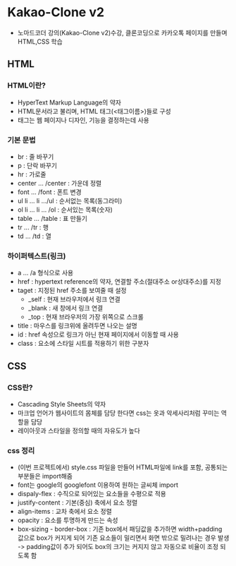 # Kakao-Clone v2
- 노마드코더 강의(Kakao-Clone v2)수강, 클론코딩으로 카카오톡 페이지를 만들며 HTML,CSS 학습

## HTML

### HTML이란?
- HyperText Markup Language의 약자
- HTML문서라고 불리며, HTML 태그(<태그이름>)들로 구성
- 태그는 웹 페이지나 디자인, 기능을 결정하는데 사용

### 기본 문법
- br : 줄 바꾸기
- p : 단락 바꾸기
- hr : 가로줄
- center ... /center : 가운데 정렬
- font ... /font : 폰트 변경
- ul li ... li .../ul : 순서없는 목록(동그라미)
- ol li ... li ... /ol : 순서있는 목록(숫자)
- table ... /table : 표 만들기
- tr ... /tr : 행
- td ... /td : 열

### 하이퍼텍스트(링크)
- a ... /a 형식으로 사용
- href : hypertext reference의 약자, 연결할 주소(절대주소 or상대주소)를 지정
- taget : 지정된 href 주소를 보여줄 때 설정
    * _self : 현재 브라우저에서 링크 연결
    * _blank : 새 창에서 링크 연결
    * _top : 현재 브라우저의 가장 위쪽으로 스크롤
- title : 마우스를 링크위에 올려두면 나오는 설명
- id : href 속성으로 링크가 아닌 현재 페이지에서 이동할 때 사용
- class : 요소에 스타일 시트를 적용하기 위한 구분자


## CSS

### CSS란?
- Cascading Style Sheets의 약자
- 마크업 언어가 웹사이트의 몸체를 담당 한다면 css는 옷과 악세사리처럼 꾸미는 역할을 담당
- 레이아웃과 스타일을 정의할 때의 자유도가 높다

### css 정리
- (이번 프로젝트에서) style.css 파일을 만들어 HTML파일에 link를 포함, 공통되는 부분들은 import해줌
- font는 google의 googlefont 이용하여 원하는 글씨체 import
- dispaly-flex : 수직으로 되어있는 요소들을 수평으로 적용 
- justify-content : 기본(중심) 축에서 요소 정렬
- align-items : 교차 축에서 요소 정렬
- opacity : 요소를 투명하게 만드는 속성
- box-sizing - border-box : 기존 box에서 패딩값을 추가하면 width+padding 값으로 box가 커지게 되어 기존 요소들이 밀리면서 화면 밖으로 밀려나는 경우 발생 -> padding값이 추가 되어도 box의 크기는 커지지 않고 자동으로 비율이 조정 되도록 함
